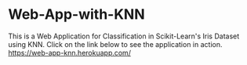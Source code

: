 # Web-App-with-KNN
This is a Web Application for Classification in Scikit-Learn's Iris Dataset using KNN.
Click on the link below to see the application in action.
https://web-app-knn.herokuapp.com/
